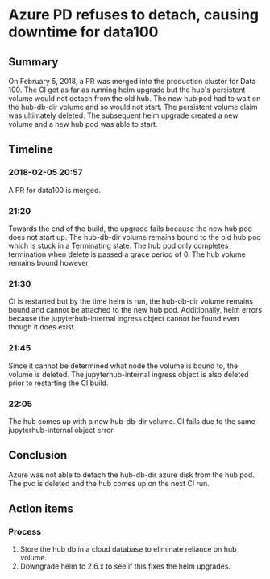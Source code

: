 # Azure PD refuses to detach, causing downtime for data100

## Summary

On February 5, 2018, a PR was merged into the production cluster for Data 100. The CI got as far as running helm upgrade but the hub's persistent volume would not detach from the old hub. The new hub pod had to wait on the hub-db-dir volume and so would not start. The persistent volume claim was ultimately deleted. The subsequent helm upgrade created a new volume and a new hub pod was able to start.

## Timeline

### 2018-02-05 20:57

A PR for data100 is merged.

### 21:20

Towards the end of the build, the upgrade fails because the new hub pod does not start up. The hub-db-dir volume remains bound to the old hub pod which is stuck in a Terminating state. The hub pod only completes termination when delete is passed a grace period of 0. The hub volume remains bound however.

### 21:30

CI is restarted but by the time helm is run, the hub-db-dir volume remains bound and cannot be attached to the new hub pod. Additionally, helm errors because the jupyterhub-internal ingress object cannot be found even though it does exist.

### 21:45

Since it cannot be determined what node the volume is bound to, the volume is deleted. The jupyterhub-internal ingress object is also deleted prior to restarting the CI build.

### 22:05

The hub comes up with a new hub-db-dir volume. CI fails due to the same jupyterhub-internal object error.

## Conclusion

Azure was not able to detach the hub-db-dir azure disk from the hub pod. The pvc is deleted and the hub comes up on the next CI run.

## Action items

### Process

1. Store the hub db in a cloud database to eliminate reliance on hub volume.
1. Downgrade helm to 2.6.x to see if this fixes the helm upgrades.

